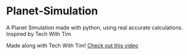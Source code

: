 # Planet-Simulation
A Planet Simulation made with python, using real accurate calculations.  Inspired by Tech With Tim 


Made along with Tech With Tim! <a href="https://www.youtube.com/watch?v=WTLPmUHTPqo&t=3100s"> Check out this video </a>
